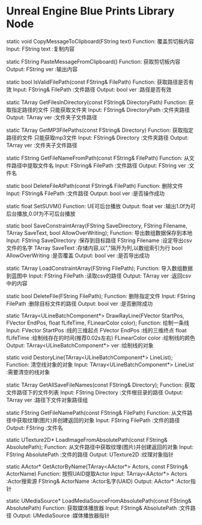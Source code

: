 # Unreal Engine Blue Prints Library Node


static void CopyMessageToClipboard(FString text)
	Function:
		覆盖剪切板内容
	Input:
		FString text				:复制内容

static FString PasteMessageFromClipboard()
	Function:
		获取剪切板内容
	Output:
		FString ver					:输出内容

static bool IsValidFilePath(const FString& FilePath)
	Function:
		获取路径是否有效
	Input:
		FString& FilePath			:文件路径
	Output:
		bool ver					:路径是否有效

static TArray<FString> GetFilesInDirectory(const FString& DirectoryPath)
	Function:
		获取指定路径的文件 只能获取文件夹
	Input:
		FString& DirectoryPath		:文件夹路径
	Output:
		TArray<FString> ver			:文件夹子文件路径

static TArray<FString> GetMP3FilePaths(const FString& Directory)
	Function:
		获取指定路径的文件 只能获取mp3文件
	Input:
		FString& Directory 			:文件夹路径
	Output:
		TArray<FString> ver			:文件夹子文件路径

static FString GetFileNameFromPath(const FString& FilePath)
	Function:
		从文件路径中提取文件名
	Input:
		FString& FilePath			:文件路径
	Output:
		FString ver					:文件名

static bool DeleteFileAtPath(const FString& FilePath)
	Function:
		删除文件
	Input:
		FString& FilePath			:文件路径
	Output:
		bool ver					:是否操作成功

static float SetSUVM()
	Function:
		UE可后台播放
	Output:
		float ver					:输出1.0f为可后台播放,0.0f为不可后台播放

static bool SaveConstraintArray(FString SaveDirectory, FString Filename, TArray<FString> SaveText, bool AllowOverWriting);
	Function:
		导出数组数据保存到本地
	Input:
		FString SaveDirectory		:保存到目标路径
		FString Filename			:设定导出csv文件的名字
		TArray<FString> SaveText	:存储内容,以","隔开为列,以数组索引为行
		bool AllowOverWriting		:是否覆盖
	Output:
		bool ver					:是否导出成功

static TArray<FString> LoadConstraintArray(FString FilePath);
	Function:
		导入数组数据到蓝图中
	Input:
		FString FilePath			:读取csv的路径
	Output:
		TArray<FString> ver			:返回csv中的内容

static bool DeleteFile(FString FilePath);
	Function:
		删除指定文件
	Input:
		FString FilePath			:删除目标文件的路径
	Output:
		bool ver					:是否删除成功

static TArray<ULineBatchComponent*> DrawRayLine(FVector StartPos, FVector EndPos, float fLifeTime, FLinearColor color);
	Function:
		绘制一条线
	Input:
		FVector StartPos					:线的三维起点
		FVector EndPos						:线的三维终点
		float fLifeTime						:绘制线存在的时间(推荐0.02s左右)
		FLinearColor color					:绘制线的颜色
	Output:
		TArray<ULineBatchComponent*> ver	:绘制线的对象

static void DestoryLine(TArray<ULineBatchComponent*> LineList);
	Function:
		清空线对象的对象
	Input:
		TArray<ULineBatchComponent*> LineList	:需要清空的线对象

static TArray<FString> GetAllSaveFileNames(const FString& Directory);
	Function:
		获取文件路径下的文件列表
	Input:
		FString Directory					:文件根目录的路径
	Output:
		TArray<FString> ver					:路径下文件对象路径组

static FString GetFileNamePath(const FString& FilePath)
	Function:
		从文件路径中获取纹理(图片)并创建返回的对象
	Input:
		FString FilePath				:文件的路径
	Output:
		FString							:文件名

static UTexture2D* LoadImageFromAbsolutePath(const FString& AbsolutePath);
	Function:
		从文件路径中获取纹理(图片)并创建返回的对象
	Input:
		FString AbsolutePath				:文件的路径
	Output:
		UTexture2D							:纹理对象指针

static AActor* GetActorByName(TArray<AActor*> Actors, const FString& ActorName)
	Function:
		按照UAID提取Actor
	Input:
		TArray<AActor*> Actors				:Actor搜索源
		FString& ActorName					:Actor名字(UAID)
	Output:
		AActor*								:Actor指针

static UMediaSource* LoadMediaSourceFromAbsolutePath(const FString& AbsolutePath)
	Function:
		获取媒体播放器
	Input:
		FString& AbsolutePath				:文件路径
	Output:
		UMediaSource						:媒体播放器指针
